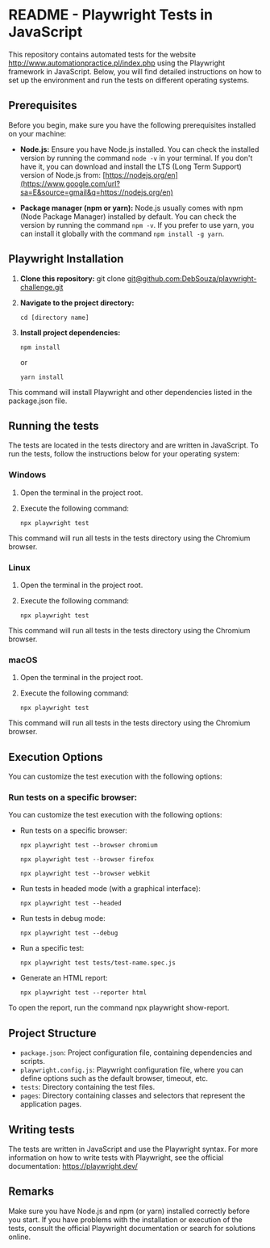 # README - Playwright Tests in JavaScript

This repository contains automated tests for the website http://www.automationpractice.pl/index.php using the Playwright framework in JavaScript. Below, you will find detailed instructions on how to set up the environment and run the tests on different operating systems.

## Prerequisites

Before you begin, make sure you have the following prerequisites installed on your machine:

* **Node.js:** Ensure you have Node.js installed. You can check the installed version by running the command `node -v` in your terminal. If you don't have it, you can download and install the LTS (Long Term Support) version of Node.js from: [https://nodejs.org/en](https://www.google.com/url?sa=E&source=gmail&q=https://nodejs.org/en)

* **Package manager (npm or yarn):** Node.js usually comes with npm (Node Package Manager) installed by default. You can check the version by running the command `npm -v`. If you prefer to use yarn, you can install it globally with the command `npm install -g yarn`.

## Playwright Installation

1. **Clone this repository:**
   git clone [git@github.com:DebSouza/playwright-challenge.git](https://github.com/DebSouza/playwright-challenge)

2. **Navigate to the project directory:**
   
    `cd [directory name]`

3. **Install project dependencies:**

    `npm install `
   
     or

    `yarn install`

This command will install Playwright and other dependencies listed in the package.json file.



## Running the tests
The tests are located in the tests directory and are written in JavaScript. To run the tests, follow the instructions below for your operating system:

### Windows
1. Open the terminal in the project root.
2. Execute the following command:

     `npx playwright test`
   
This command will run all tests in the tests directory using the Chromium browser.

### Linux
1. Open the terminal in the project root.
2. Execute the following command:
   
    `npx playwright test`
   
This command will run all tests in the tests directory using the Chromium browser.


### macOS
1. Open the terminal in the project root.
2. Execute the following command:
   
   `npx playwright test`
   
This command will run all tests in the tests directory using the Chromium browser.


## Execution Options
You can customize the test execution with the following options:

### Run tests on a specific browser:
You can customize the test execution with the following options:

- Run tests on a specific browser:
  
    `npx playwright test --browser chromium`
  
    `npx playwright test --browser firefox`

    `npx playwright test --browser webkit`

- Run tests in headed mode (with a graphical interface):

   `npx playwright test --headed`

- Run tests in debug mode:

   `npx playwright test --debug`

- Run a specific test:

   `npx playwright test tests/test-name.spec.js`

- Generate an HTML report:

   `npx playwright test --reporter html`

To open the report, run the command npx playwright show-report.


## Project Structure
- `package.json`: Project configuration file, containing dependencies and scripts.
- `playwright.config.js`: Playwright configuration file, where you can define options such as the default browser, timeout, etc.
- `tests`: Directory containing the test files.
- `pages`: Directory containing classes and selectors that represent the application pages.

## Writing tests
The tests are written in JavaScript and use the Playwright syntax. For more information on how to write tests with Playwright, see the official documentation: https://playwright.dev/

## Remarks
Make sure you have Node.js and npm (or yarn) installed correctly before you start.
If you have problems with the installation or execution of the tests, consult the official Playwright documentation or search for solutions online.
